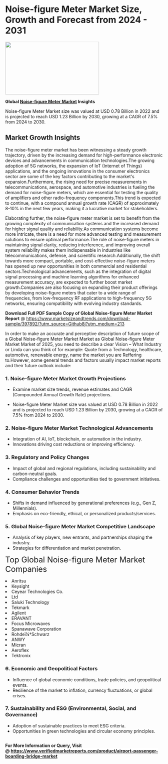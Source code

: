 <H1>Noise-figure Meter Market Size, Growth and Forecast from 2024 - 2031</H1><img class="aligncenter size-medium wp-image-584254" src="https://thirdeyenews.in/wp-content/uploads/2024/09/Global-Market-Research-300x168.jpeg" alt="" width="300" height="168" /><p><strong>Global&nbsp;<a href="https://www.marketsizeandtrends.com/download-sample/397892/?utm_source=Github8j?utm_medium=213">Noise-figure Meter Market</a> Insights</strong></p><p>Noise-figure Meter Market size was valued at USD 0.78 Billion in 2022 and is projected to reach USD 1.23 Billion by 2030, growing at a CAGR of 7.5% from 2024 to 2030.</p><p><h2>Market Growth Insights</h2> <p>The noise-figure meter market has been witnessing a steady growth trajectory, driven by the increasing demand for high-performance electronic devices and advancements in communication technologies.The growing adoption of 5G networks, the expansion of IoT (Internet of Things) applications, and the ongoing innovations in the consumer electronics sector are some of the key factors contributing to the market's expansion.Furthermore, the rising need for precise measurements in telecommunications, aerospace, and automotive industries is fueling the demand for noise-figure meters, which are essential for testing the quality of amplifiers and other radio-frequency components.This trend is expected to continue, with a compound annual growth rate (CAGR) of approximately 8-10% in the next few years, making it a lucrative market for stakeholders.</p> <p>Elaborating further, the noise-figure meter market is set to benefit from the growing complexity of communication systems and the increased demand for higher signal quality and reliability.As communication systems become more intricate, there is a need for more advanced testing and measurement solutions to ensure optimal performance.The role of noise-figure meters in maintaining signal clarity, reducing interference, and improving overall system reliability makes them indispensable in industries like telecommunications, defense, and scientific research.Additionally, the shift towards more compact, portable, and cost-effective noise-figure meters has opened up new opportunities in both commercial and residential sectors.Technological advancements, such as the integration of digital signal processing and machine learning algorithms for enhanced measurement accuracy, are expected to further boost market growth.Companies are also focusing on expanding their product offerings by developing noise-figure meters that cater to a wide range of frequencies, from low-frequency RF applications to high-frequency 5G networks, ensuring compatibility with evolving industry standards.</p><p><span class=""><strong>Download Full PDF Sample Copy of Global Noise-figure Meter Market Report</strong> @ <a href="https://www.marketsizeandtrends.com/download-sample/397892/?utm_source=Github8j?utm_medium=213" target="_blank">https://www.marketsizeandtrends.com/download-sample/397892/?utm_source=Github8j?utm_medium=213</a></span></p><p>In order to make an accurate and perceptive description of future scope of a Global&nbsp;Noise-figure Meter Market Market as Global&nbsp;Noise-figure Meter Market Market of 2025, you need to describe a clear Vision &ndash; What Industry or Linda can you think of for example: Quote from a Technology, healthcare, automotive, renewable energy, name the market you are Reffering to.However, some general trends and factors usually impact market reports and their future outlook include:</p><h3>1.&nbsp;<strong>Noise-figure Meter Market Growth Projections</strong></h3><ul><li>Examine market size trends, revenue estimates and CAGR (Compounded Annual Growth Rate) projections.</li><li><p>Noise-figure Meter Market size was valued at USD 0.78 Billion in 2022 and is projected to reach USD 1.23 Billion by 2030, growing at a CAGR of 7.5% from 2024 to 2030.</p></li></ul><h3>2.&nbsp;<strong>Noise-figure Meter Market Technological Advancements</strong></h3><ul><li>Integration of AI, IoT, blockchain, or automation in the industry.</li><li>Innovations driving cost reductions or improving efficiency.</li></ul><h3>3.&nbsp;<strong>Regulatory and Policy Changes</strong></h3><ul><li>Impact of global and regional regulations, including sustainability and carbon-neutral goals.</li><li>Compliance challenges and opportunities tied to government initiatives.</li></ul><h3>4.&nbsp;<strong>Consumer Behavior Trends</strong></h3><ul><li>Shifts in demand influenced by generational preferences (e.g., Gen Z, Millennials).</li><li>Emphasis on eco-friendly, ethical, or personalized products/services.</li></ul><h3>5.&nbsp;<strong>Global Noise-figure Meter Market Competitive Landscape</strong></h3><ul><li>Analysis of key players, new entrants, and partnerships shaping the industry.</li><li>Strategies for differentiation and market penetration.</li></ul><p data-pm-slice="1 1 []"><span style="color: inherit; font-family: inherit; font-size: 25px;">Top Global Noise-figure Meter Market Companies</span></p><div class="" data-test-id=""><p><li>Anritsu</li><li> Keysight</li><li> Ceyear Technologies Co.</li><li> Ltd</li><li> Saluki Technology</li><li> Tekmark</li><li> Agilent</li><li> ERAVANT</li><li> Focus Microwaves</li><li> Spanawave Corporation</li><li> Rohdeï¼†Schwarz</li><li> ANWY</li><li> Micran</li><li> Aeroflex</li><li> Tektronix</li></p></div><h3>6.&nbsp;<strong>Economic and Geopolitical Factors</strong></h3><ul><li>Influence of global economic conditions, trade policies, and geopolitical events.</li><li>Resilience of the market to inflation, currency fluctuations, or global crises.</li></ul><h3>7.&nbsp;<strong>Sustainability and ESG (Environmental, Social, and Governance)</strong></h3><ul><li>Adoption of sustainable practices to meet ESG criteria.</li><li>Opportunities in green technologies and circular economy principles.</li></ul><h2><strong style="font-size: 14px;">For More Information or Query, Visit @&nbsp;</strong><a style="background-color: #ffffff; font-size: 14px;" href="https://www.marketsizeandtrends.com/report/noise-figure-meter-market/" target="_blank">https://www.verifiedmarketreports.com/product/airport-passenger-boarding-bridge-market</a></h2>